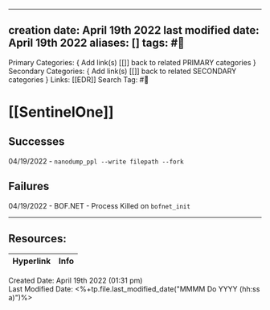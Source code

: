 ---
creation date: April 19th 2022
last modified date: April 19th 2022
aliases: []
tags: #📖
---

Primary Categories: { Add link(s) [[]] back to related PRIMARY categories }
Secondary Categories:  { Add link(s) [[]] back to related SECONDARY categories }
Links: [[EDR]]
Search Tag: #📖  

# [[SentinelOne]]  
## Successes 
04/19/2022 - `nanodump_ppl --write filepath --fork`

## Failures 
04/19/2022 - BOF.NET - Process Killed on `bofnet_init`



___

## Resources:

| Hyperlink | Info |
| --------- | ---- |


Created Date: April 19th 2022 (01:31 pm)  
Last Modified Date: <%+tp.file.last_modified_date("MMMM Do YYYY (hh:ss a)")%>
